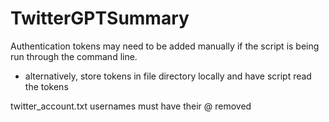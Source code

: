 # TwitterGPTSummary

Authentication tokens may need to be added manually if the script is being run through the command line.
- alternatively, store tokens in file directory locally and have script read the tokens

twitter_account.txt usernames must have their @ removed

